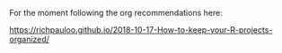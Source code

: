 For the moment following the org recommendations here:

  https://richpauloo.github.io/2018-10-17-How-to-keep-your-R-projects-organized/
  
  